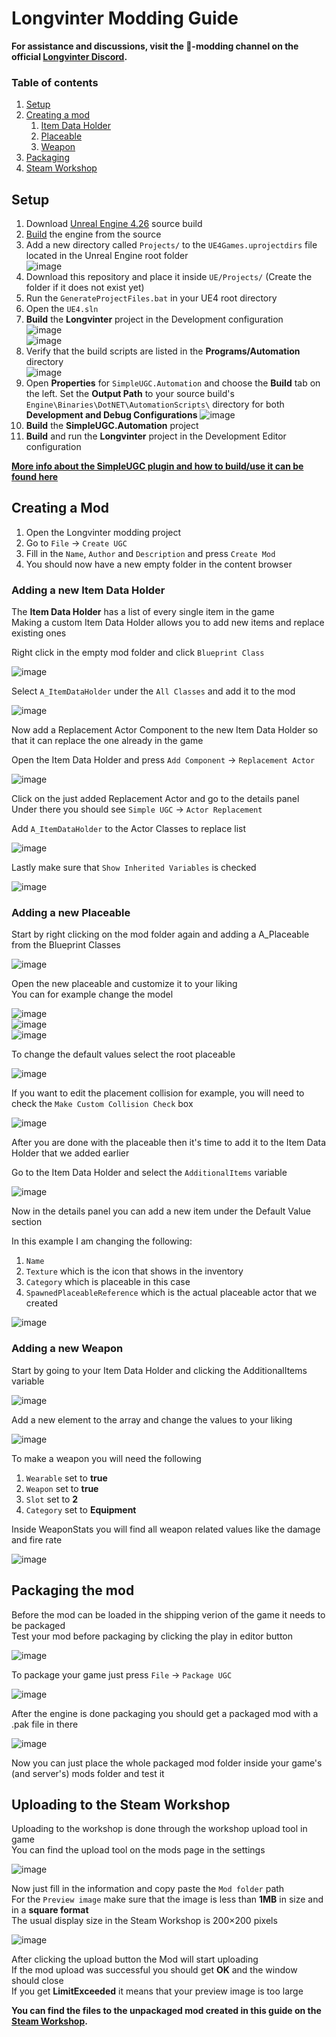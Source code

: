 # Longvinter Modding Guide
**For assistance and discussions, visit the 🔧-modding channel on the official **[Longvinter Discord](https://discord.com/invite/longvinter)**.**

### Table of contents
1. [Setup](#setup)
2. [Creating a mod](#creating-a-mod)
    1. [Item Data Holder](#adding-a-new-item-data-holder)
    2. [Placeable](#adding-a-new-placeable)
    3. [Weapon](#adding-a-new-weapon)
3. [Packaging](#packaging-the-mod)
4. [Steam Workshop](#uploading-to-the-steam-workshop)

## Setup
1. Download [Unreal Engine 4.26](https://docs.unrealengine.com/4.26/en-US/ProgrammingAndScripting/ProgrammingWithCPP/DownloadingSourceCode/) source build 
2. [Build](https://docs.unrealengine.com/4.26/en-US/ProductionPipelines/DevelopmentSetup/BuildingUnrealEngine/) the engine from the source
3. Add a new directory called `Projects/` to the `UE4Games.uprojectdirs` file located in the Unreal Engine root folder  
![image](https://github.com/Uuvana-Studios/longvinter-modding/assets/73204452/59697938-5649-44e4-9f57-05fbdf65dab3)
4. Download this repository and place it inside `UE/Projects/` (Create the folder if it does not exist yet)
5. Run the `GenerateProjectFiles.bat` in your UE4 root directory
6. Open the `UE4.sln`
7. **Build** the **Longvinter** project in the Development configuration  
![image](https://github.com/Uuvana-Studios/longvinter-modding/assets/73204452/85a63e77-64a9-4106-bbb0-9575878be89a)  
![image](https://github.com/Uuvana-Studios/longvinter-modding/assets/73204452/af57eadf-fece-4399-b38f-ff0177947ede)
9. Verify that the build scripts are listed in the **Programs/Automation** directory  
![image](https://github.com/Uuvana-Studios/longvinter-modding/assets/73204452/055aba11-be4a-4f50-b42c-79ebbcda0676)
8. Open **Properties** for `SimpleUGC.Automation` and choose the **Build** tab on the left. Set the **Output Path** to your source build's `Engine\Binaries\DotNET\AutomationScripts\` directory for both **Development and Debug Configurations**
![image](https://github.com/Uuvana-Studios/longvinter-modding/assets/73204452/37234462-af93-464b-b43f-1c86fbc05696)
10. **Build** the **SimpleUGC.Automation** project  
12. **Build** and run the **Longvinter** project in the Development Editor configuration

**[More info about the SimpleUGC plugin and how to build/use it can be found here](https://github.com/EpicGames/UGCExample/blob/release/Documentation/QuickStart.md)**

## Creating a Mod
1. Open the Longvinter modding project  
2. Go to `File` &rarr; `Create UGC`
3. Fill in the `Name`, `Author` and `Description` and press `Create Mod`
4. You should now have a new empty folder in the content browser

### Adding a new **Item Data Holder**
The **Item Data Holder** has a list of every single item in the game  
Making a custom Item Data Holder allows you to add new items and replace existing ones

Right click in the empty mod folder and click `Blueprint Class`  

![image](https://github.com/Uuvana-Studios/longvinter-modding/assets/73204452/be1aa9cc-4722-4b76-89f4-1b8690bd6e62)

Select `A_ItemDataHolder` under the `All Classes` and add it to the mod

![image](https://github.com/Uuvana-Studios/longvinter-modding/assets/73204452/ed146279-3454-4bfc-8d18-045e561fa28f)

Now add a Replacement Actor Component to the new Item Data Holder so that it can replace the one already in the game

Open the Item Data Holder and press `Add Component` &rarr; `Replacement Actor`  

![image](https://github.com/Uuvana-Studios/longvinter-modding/assets/73204452/45fa471d-3b24-459c-b1bd-2664081ab514)

Click on the just added Replacement Actor and go to the details panel  
Under there you should see `Simple UGC` &rarr; `Actor Replacement`

Add `A_ItemDataHolder` to the Actor Classes to replace list  

![image](https://github.com/Uuvana-Studios/longvinter-modding/assets/73204452/4faf624e-7ba6-46d0-82e2-104153e97bda)

Lastly make sure that `Show Inherited Variables` is checked  

![image](https://github.com/Uuvana-Studios/longvinter-modding/assets/73204452/1c599ef7-ef5e-4474-a1a5-1baeb143aa86)

### Adding a new **Placeable**

Start by right clicking on the mod folder again and adding a A_Placeable from the Blueprint Classes

![image](https://github.com/Uuvana-Studios/longvinter-modding/assets/73204452/aa98c667-2989-4666-9ece-4196adabddc6)

Open the new placeable and customize it to your liking  
You can for example change the model

![image](https://github.com/Uuvana-Studios/longvinter-modding/assets/73204452/809185e6-efc8-4b81-b1e4-6bc5bf922cba)  
![image](https://github.com/Uuvana-Studios/longvinter-modding/assets/73204452/b58b6c49-364b-4c74-8784-d7977aef5a10)  
![image](https://github.com/Uuvana-Studios/longvinter-modding/assets/73204452/51a93dba-a4ee-4c97-bb3a-d77f8f4781ac)

To change the default values select the root placeable

![image](https://github.com/Uuvana-Studios/longvinter-modding/assets/73204452/261319f1-9332-46f1-b2b7-78f0d24648ac)

If you want to edit the placement collision for example, you will need to check the `Make Custom Collision Check` box

![image](https://github.com/Uuvana-Studios/longvinter-modding/assets/73204452/7042cada-2df6-4853-b49f-878445450694)

After you are done with the placeable then it's time to add it to the Item Data Holder that we added earlier  

Go to the Item Data Holder and select the `AdditionalItems` variable

![image](https://github.com/Uuvana-Studios/longvinter-modding/assets/73204452/efd85c7c-3ffc-4c0d-b834-1f9504a3dcc2)

Now in the details panel you can add a new item under the Default Value section  

In this example I am changing the following:
1. `Name`
2. `Texture` which is the icon that shows in the inventory
3. `Category` which is placeable in this case
4. `SpawnedPlaceableReference` which is the actual placeable actor that we created

![image](https://github.com/Uuvana-Studios/longvinter-modding/assets/73204452/3b41cc63-d449-4d94-a12a-166f5c4592bc)

### Adding a new **Weapon**

Start by going to your Item Data Holder and clicking the AdditionalItems variable

![image](https://github.com/Uuvana-Studios/longvinter-modding/assets/73204452/efd85c7c-3ffc-4c0d-b834-1f9504a3dcc2)

Add a new element to the array and change the values to your liking

![image](https://github.com/Uuvana-Studios/longvinter-modding/assets/73204452/4507b5bb-7849-4237-9b70-454e4cc01d38)

To make a weapon you will need the following
1. `Wearable` set to **true**
2. `Weapon` set to **true**
3. `Slot` set to **2**
4. `Category` set to **Equipment**

Inside WeaponStats you will find all weapon related values like the damage and fire rate

![image](https://github.com/Uuvana-Studios/longvinter-modding/assets/73204452/733c2db2-99dd-4d15-b7de-af43f1d51afe)

## Packaging the mod

Before the mod can be loaded in the shipping verion of the game it needs to be packaged  
Test your mod before packaging by clicking the play in editor button

![image](https://github.com/Uuvana-Studios/longvinter-modding/assets/73204452/63d1689c-39bf-42e7-a4bb-82ad9181fb14)

To package your game just press `File` &rarr; `Package UGC`

![image](https://github.com/Uuvana-Studios/longvinter-modding/assets/73204452/fedb3a15-6af4-42e4-abe3-382044005345)

After the engine is done packaging you should get a packaged mod with a .pak file in there

![image](https://github.com/Uuvana-Studios/longvinter-modding/assets/73204452/b6b2b7e4-2340-4f94-b075-e68e90befab8)

Now you can just place the whole packaged mod folder inside your game's (and server's) mods folder and test it

## Uploading to the Steam Workshop

Uploading to the workshop is done through the workshop upload tool in game  
You can find the upload tool on the mods page in the settings

![image](https://github.com/Uuvana-Studios/longvinter-modding/assets/73204452/53ba7ce2-872e-4013-b21f-f9e246797868)

Now just fill in the information and copy paste the `Mod folder` path  
For the `Preview image` make sure that the image is less than **1MB** in size and in a **square format**  
The usual display size in the Steam Workshop is 200×200 pixels

![image](https://github.com/Uuvana-Studios/longvinter-modding/assets/73204452/a52ea15e-ba2f-468a-b79c-69fdcde99b90)

After clicking the upload button the Mod will start uploading  
If the mod upload was successful you should get **OK** and the window should close  
If you get **LimitExceeded** it means that your preview image is too large

**You can find the files to the unpackaged mod created in this guide on the [Steam Workshop](https://steamcommunity.com/sharedfiles/filedetails/?id=2976144882).**
